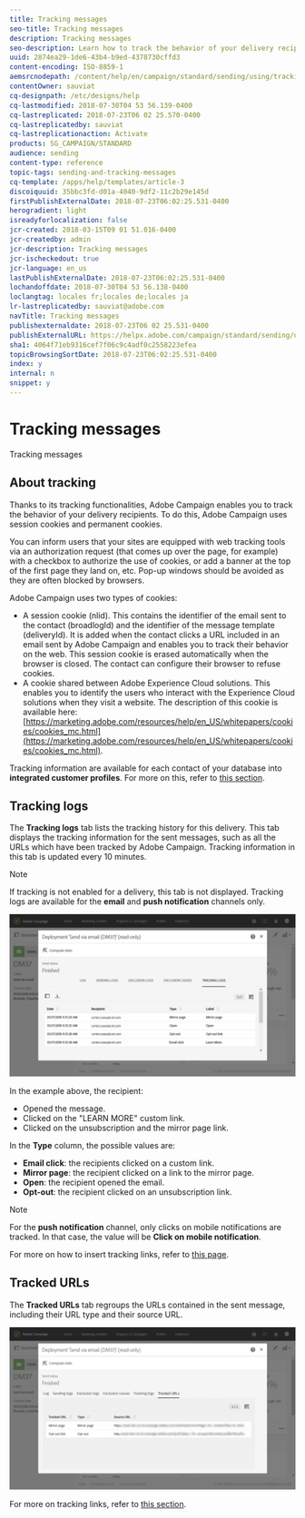 ```yaml
---
title: Tracking messages
seo-title: Tracking messages
description: Tracking messages
seo-description: Learn how to track the behavior of your delivery recipients.
uuid: 2874ea29-1de6-43b4-b9ed-4378730cffd3
content-encoding: ISO-8859-1
aemsrcnodepath: /content/help/en/campaign/standard/sending/using/tracking-messages
contentOwner: sauviat
cq-designpath: /etc/designs/help
cq-lastmodified: 2018-07-30T04 53 56.139-0400
cq-lastreplicated: 2018-07-23T06 02 25.570-0400
cq-lastreplicatedby: sauviat
cq-lastreplicationaction: Activate
products: SG_CAMPAIGN/STANDARD
audience: sending
content-type: reference
topic-tags: sending-and-tracking-messages
cq-template: /apps/help/templates/article-3
discoiquuid: 35bbc3fd-d01a-4040-9df2-11c2b29e145d
firstPublishExternalDate: 2018-07-23T06:02:25.531-0400
herogradient: light
isreadyforlocalization: false
jcr-created: 2018-03-15T09 01 51.016-0400
jcr-createdby: admin
jcr-description: Tracking messages
jcr-ischeckedout: true
jcr-language: en_us
lastPublishExternalDate: 2018-07-23T06:02:25.531-0400
lochandoffdate: 2018-07-30T04 53 56.138-0400
loclangtag: locales fr;locales de;locales ja
lr-lastreplicatedby: sauviat@adobe.com
navTitle: Tracking messages
publishexternaldate: 2018-07-23T06 02 25.531-0400
publishExternalURL: https://helpx.adobe.com/campaign/standard/sending/using/tracking-messages.html
sha1: 4064f71eb9316cef7f06c9c4adf0c2558223efea
topicBrowsingSortDate: 2018-07-23T06:02:25.531-0400
index: y
internal: n
snippet: y
---
```


# Tracking messages

Tracking messages

## About tracking

Thanks to its tracking functionalities, Adobe Campaign enables you to track the behavior of your delivery recipients. To do this, Adobe Campaign uses session cookies and permanent cookies.

You can inform users that your sites are equipped with web tracking tools via an authorization request (that comes up over the page, for example) with a checkbox to authorize the use of cookies, or add a banner at the top of the first page they land on, etc. Pop-up windows should be avoided as they are often blocked by browsers.

Adobe Campaign uses two types of cookies:

* A session cookie (nlid). This contains the identifier of the email sent to the contact (broadlogId) and the identifier of the message template (deliveryId). It is added when the contact clicks a URL included in an email sent by Adobe Campaign and enables you to track their behavior on the web. This session cookie is erased automatically when the browser is closed. The contact can configure their browser to refuse cookies.
* A cookie shared between Adobe Experience Cloud solutions. This enables you to identify the users who interact with the Experience Cloud solutions when they visit a website. The description of this cookie is available here: [https://marketing.adobe.com/resources/help/en_US/whitepapers/cookies/cookies_mc.html](https://marketing.adobe.com/resources/help/en_US/whitepapers/cookies/cookies_mc.html).

Tracking information are available for each contact of your database into **integrated customer profiles**. For more on this, refer to [this section](../../audiences/using/integrated-customer-profile.md).

## Tracking logs

The **Tracking logs** tab lists the tracking history for this delivery. This tab displays the tracking information for the sent messages, such as all the URLs which have been tracked by Adobe Campaign. Tracking information in this tab is updated every 10 minutes.

>[!NOTE]
>
>If tracking is not enabled for a delivery, this tab is not displayed. Tracking logs are available for the **email** and **push notification** channels only.

![](assets/tracking_logs.png)

In the example above, the recipient:

* Opened the message.
* Clicked on the "LEARN MORE" custom link.
* Clicked on the unsubscription and the mirror page link.

In the **Type** column, the possible values are:

* **Email click**: the recipients clicked on a custom link. 
* **Mirror page**: the recipient clicked on a link to the mirror page. 
* **Open**: the recipient opened the email.
* **Opt-out**: the recipient clicked on an unsubscription link.

>[!NOTE]
>
>For the **push notification** channel, only clicks on mobile notifications are tracked. In that case, the value will be **Click on mobile notification**.

For more on how to insert tracking links, refer to [this page](../../designing/using/inserting-a-link.md).

## Tracked URLs

The **Tracked URLs** tab regroups the URLs contained in the sent message, including their URL type and their source URL.

![](assets/sending_delivery6.png)

For more on tracking links, refer to [this section](../../designing/using/about-tracked-urls.md).
